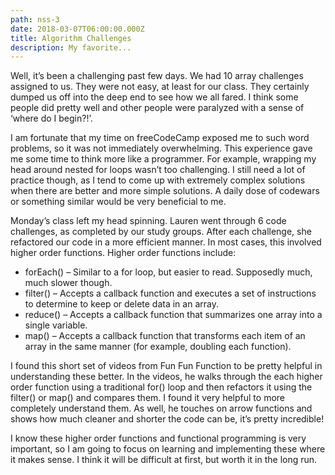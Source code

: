 ```yaml
---
path: nss-3
date: 2018-03-07T06:00:00.000Z
title: Algorithm Challenges
description: My favorite...
---
```

Well, it’s been a challenging past few days. We had 10 array challenges assigned to us. They were not easy, at least for our class. They certainly dumped us off into the deep end to see how we all fared. I think some people did pretty well and other people were paralyzed with a sense of ‘where do I begin?!’.

I am fortunate that my time on freeCodeCamp exposed me to such word problems, so it was not immediately overwhelming. This experience gave me some time to think more like a programmer. For example, wrapping my head around nested for loops wasn’t too challenging. I still need a lot of practice though, as I tend to come up with extremely complex solutions when there are better and more simple solutions. A daily dose of codewars or something similar would be very beneficial to me.

Monday’s class left my head spinning. Lauren went through 6 code challenges, as completed by our study groups. After each challenge, she refactored our code in a more efficient manner. In most cases, this involved higher order functions. Higher order functions include:

* forEach() – Similar to a for loop, but easier to read. Supposedly much, much slower though.
* filter() – Accepts a callback function and executes a set of instructions to determine to keep or delete data in an array.
* reduce() – Accepts a callback function that summarizes one array into a single variable.
* map() – Accepts a callback function that transforms each item of an array in the same manner (for example, doubling each function).

I found this short set of videos from Fun Fun Function to be pretty helpful in understanding these better. In the videos, he walks through the each higher order function using a traditional for() loop and then refactors it using the filter() or map() and compares them. I found it very helpful to more completely understand them. As well, he touches on arrow functions and shows how much cleaner and shorter the code can be, it’s pretty incredible!

I know these higher order functions and functional programming is very important, so I am going to focus on learning and implementing these where it makes sense. I think it will be difficult at first, but worth it in the long run.